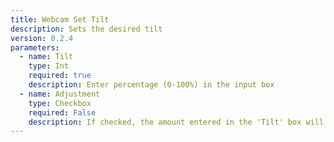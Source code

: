 ```yaml
---
title: Webcam Set Tilt
description: Sets the desired tilt
version: 0.2.4
parameters:
  - name: Tilt
    type: Int
    required: true
    description: Enter percentage (0-100%) in the input box
  - name: Adjustment
    type: Checkbox
    required: False
    description: If checked, the amount entered in the 'Tilt' box will be added to the current setting
---
```

